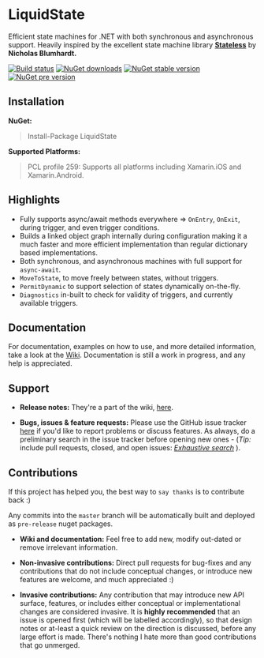 LiquidState
====

Efficient state machines for .NET with both synchronous and asynchronous support.
Heavily inspired by the excellent state machine library [**Stateless**](https://github.com/nblumhardt/stateless) by
**Nicholas Blumhardt.**

[![Build status](https://ci.appveyor.com/api/projects/status/6a1pmx2o3jaje60m/branch/master?svg=true)](https://ci.appveyor.com/project/prasannavl/liquidstate/branch/master) [![NuGet downloads](http://img.shields.io/nuget/dt/LiquidState.svg?style=flat)](https://www.nuget.org/packages/LiquidState)
[![NuGet stable version](http://img.shields.io/nuget/v/LiquidState.svg?style=flat)](https://www.nuget.org/packages/LiquidState) [![NuGet pre version](http://img.shields.io/nuget/vpre/LiquidState.svg?style=flat)](https://www.nuget.org/packages/LiquidState)

Installation
----

**NuGet:**

> Install-Package LiquidState

**Supported Platforms:**
> PCL profile 259: Supports all platforms including Xamarin.iOS and Xamarin.Android.

Highlights
----

- Fully supports async/await methods everywhere => `OnEntry`, `OnExit`, during trigger, and even trigger conditions.
- Builds a linked object graph internally during configuration making it a much faster and more efficient implementation than regular dictionary based implementations.
- Both synchronous, and asynchronous machines with full support for `async-await`.
- `MoveToState`, to move freely between states, without triggers.
- `PermitDynamic` to support selection of states dynamically on-the-fly.
- `Diagnostics` in-built to check for validity of triggers, and currently available triggers.

Documentation
----

For documentation, examples on how to use, and more detailed information, take a look at the [Wiki](https://github.com/prasannavl/LiquidState/wiki/Table-of-Contents).
Documentation is still a work in progress, and any help is appreciated.


Support
----

- **Release notes:** They're a part of the wiki, [here](https://github.com/prasannavl/LiquidState/wiki/Release-Notes).

- **Bugs, issues & feature requests:** Please use the GitHub issue tracker [here](https://github.com/prasannavl/LiquidState/issues) if you'd like to report problems or discuss features. As always, do a preliminary search in the issue tracker before opening new ones - (*Tip:* include pull requests, closed, and open issues: *[Exhaustive search](https://github.com/prasannavl/LiquidState/issues?q=)* ).


Contributions
----

If this project has helped you, the best way to `say thanks` is to contribute back :)

Any commits into the `master` branch will be automatically built and deployed as `pre-release` nuget packages.

- **Wiki and documentation:** Feel free to add new, modify out-dated or remove irrelevant information.

- **Non-invasive contributions:** Direct pull requests for bug-fixes and any contributions that do not include conceptual changes, or introduce new features are welcome, and much appreciated :)

- **Invasive contributions:** Any contribution that may introduce new API surface, features, or includes either conceptual or implementational changes are considered invasive. It is **highly recommended** that an issue is opened first (which will be labelled accordingly), so that design notes or at-least a quick review on the direction is discussed, before any large effort is made. There's nothing I hate more than good contributions that go unmerged.
